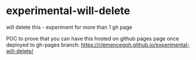 # experimental-will-delete
will delete this - experiment for more than 1 gh page


POC to prove that you can have this hosted on github pages page once deployed to gh-pages branch:
https://clemencegoh.github.io/experimental-will-delete/
